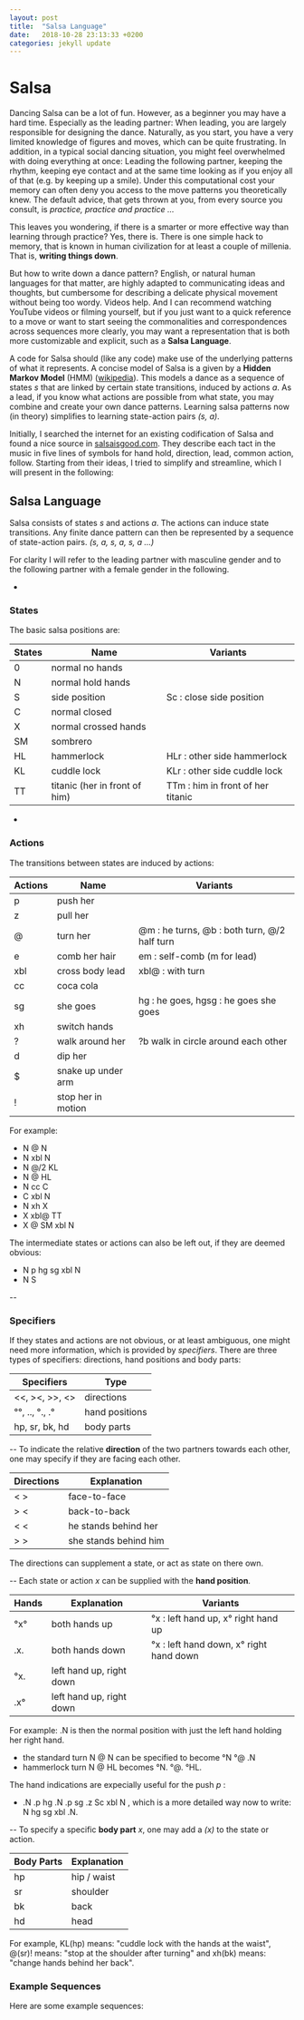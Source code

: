 ```yaml
---
layout: post
title:  "Salsa Language"
date:   2018-10-28 23:13:33 +0200
categories: jekyll update
---
```


# Salsa 
Dancing Salsa can be a lot of fun. However, as a beginner you may have a hard time. Especially as the leading partner: When leading, you are largely responsible for designing the dance. Naturally, as you start, you have a very limited knowledge of figures and moves, which can be quite frustrating.
In addition, in a typical social dancing situation, you might feel overwhelmed with doing everything at once: Leading the following partner, keeping the rhythm, keeping eye contact and at the same time looking as if you enjoy all of that (e.g. by keeping up a smile). Under this computational cost your memory can often deny you access to the move patterns you theoretically knew. The default advice, that gets thrown at you, from every source you consult, is *practice, practice and practice ...*

This leaves you wondering, if there is a smarter or more effective way than learning through practice? Yes, there is. There is one simple hack to memory, that is known in human civilization for at least a couple of millenia. That is, **writing things down**.

But how to write down a dance pattern? English, or natural human languages for that matter, are highly adapted to communicating ideas and thoughts, but cumbersome for describing a delicate physical movement without being too wordy. Videos help. And I can recommend  watching YouTube videos or filming yourself, but if you just want to a quick reference to a move or want to start seeing the commonalities and correspondences across sequences more clearly, you may want a representation that is both more customizable and explicit, such as a **Salsa Language**.

A code for Salsa should (like any code) make use of the underlying patterns of what it represents. A concise model of Salsa is a given by a **Hidden Markov Model** (HMM) ([wikipedia](https://en.wikipedia.org/wiki/Hidden_Markov_model)). This models a dance as a sequence of states *s* that are linked by certain state transitions, induced by actions *a*. As a lead, if you know what actions are possible from what state, you may combine and create your own dance patterns. Learning salsa patterns now (in theory) simplifies to learning state-action pairs *(s, a)*.

Initially, I searched the internet for an existing codification of Salsa and found a nice source in [salsaisgood.com](http://www.salsaisgood.com/dictionary/Salsa_language.htm). They describe each tact in the music in five lines of symbols for hand hold, direction, lead, common action, follow. Starting from their ideas, I tried to simplify and streamline, which I will present in the following:

## Salsa Language
Salsa consists of states *s* and actions *a*. The actions can induce state transitions. Any finite dance pattern can then be represented by a sequence of state-action pairs.
*(s, a, s, a, s, a ...)*

For clarity I will refer to the leading partner with masculine gender and to the following partner with a female gender in the following.

-

### States
The basic salsa positions are:

|States| Name | Variants
|------|------|----------|
|  0   | normal no hands |
|  N   | normal hold hands |
|  S   | side position | Sc : close side position
|  C   | normal closed |
|  X   | normal crossed hands |
|  SM  | sombrero |
|  HL  | hammerlock | HLr : other side hammerlock
|  KL  | cuddle lock | KLr : other side cuddle lock
|  TT  | titanic (her in front of him) | TTm : him in front of her titanic

-
### Actions
The transitions between states are induced by actions: 

|Actions| Name | Variants
|-------|------|-----------
|      p   | push her |
|      z   | pull her |
|      @   | turn her | @m : he turns, @b : both turn, @/2 half turn
|      e   | comb her hair |em : self-comb (m for lead)
|      xbl |  cross body lead | xbl@ : with turn
|      cc  |  coca cola |
|      sg  |  she goes |  hg :  he goes, hgsg : he goes she goes
|      xh  | switch hands |
|      ?   | walk around her |?b walk in circle around each other
|      d   | dip her |
|      $   |  snake up under arm |
|      !   | stop her in motion |

For example: 

- N @ N 
- N xbl N 
- N @/2 KL 
- N @ HL
- N cc C 
- C xbl N
- N xh X
- X xbl@ TT
- X @ SM xbl N

The intermediate states or actions can also be left out, if they are deemed obvious: 

- N p hg sg xbl N
- N S

--
### Specifiers

If they states and actions are not obvious, or at least ambiguous, one might need more information, which is provided by *specifiers*.
There are three types of specifiers: directions, hand positions and body parts:

|Specifiers| Type 
|----------|------
| <<, ><, >>, <>  |directions
| °°, .., °., .° |hand positions
| hp, sr, bk, hd | body parts
--
To indicate the relative **direction** of the two partners towards each other, one may specify if they are facing each other. 

| Directions | Explanation
|------------|---
| < > |face-to-face
| > < |back-to-back
| < < | he stands behind her
| > > | she stands behind him

The directions can supplement a state, or act as state on there own. 

--
Each state or action *x* can be supplied with the **hand position**.

| Hands | Explanation | Variants
|-------|-------------|-----------
| °x° |both hands up | °x : left hand up, x° right hand up
| .x. | both hands down | °x : left hand down, x° right hand down
| °x. | left hand up, right down
| .x° | left hand up, right down

For example: .N is then the normal position with just the left hand holding her right hand.

-  the standard turn N @ N can be specified to become °N °@ .N 
-  hammerlock turn N @ HL becomes °N. °@. °HL. 

The hand indications are expecially useful for the push *p* : 

- .N .p hg .N .p sg .z Sc xbl N , which is a more detailed way now to write:  N hg sg xbl .N.


--
To specify a specific **body part** *x*, one may add a *(x)* to the state or action.

| Body Parts | Explanation
|------------|---
| hp | hip / waist
| sr | shoulder
| bk | back
| hd | head
For example, KL(hp) means: "cuddle lock with the hands at the waist", @(sr)! means: "stop at the shoulder after turning" and xh(bk) means: "change hands behind her back".

### Example Sequences
Here are some example sequences: 
